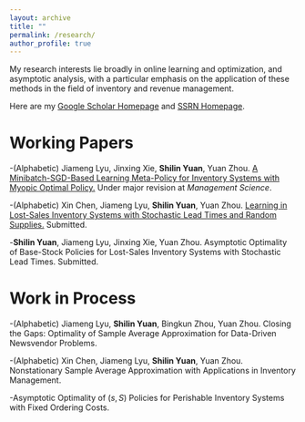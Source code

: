 ```yaml
---
layout: archive
title: ""
permalink: /research/
author_profile: true
---
```

My research interests lie broadly in online learning and optimization, and asymptotic analysis, with a particular emphasis on the application of these methods in the field of inventory and revenue management.

Here are my [Google Scholar Homepage](https://scholar.google.com/citations?user=tgT-yV8AAAAJ&hl=zh-CN) and [SSRN Homepage](https://papers.ssrn.com/sol3/cf_dev/AbsByAuth.cfm?per_id=5786131).

Working Papers
==============

-(Alphabetic) Jiameng Lyu, Jinxing Xie, **Shilin Yuan**, Yuan Zhou. [A Minibatch-SGD-Based Learning Meta-Policy for Inventory Systems with Myopic Optimal Policy.](https://papers.ssrn.com/sol3/papers.cfm?abstract_id=4390778)
 Under major revision at *Management Science*.

-(Alphabetic) Xin Chen, Jiameng Lyu, **Shilin Yuan**, Yuan Zhou. [Learning in Lost-Sales Inventory Systems with Stochastic Lead Times and Random Supplies.](https://papers.ssrn.com/sol3/papers.cfm?abstract_id=4671416) Submitted.

-**Shilin Yuan**, Jiameng Lyu, Jinxing Xie, Yuan Zhou. Asymptotic Optimality of Base-Stock Policies for Lost-Sales Inventory Systems with Stochastic Lead Times. Submitted.

Work in Process
==============

-(Alphabetic) Jiameng Lyu, **Shilin Yuan**, Bingkun Zhou, Yuan Zhou. Closing the Gaps: Optimality of Sample Average Approximation for Data-Driven Newsvendor Problems.

-(Alphabetic) Xin Chen, Jiameng Lyu, **Shilin Yuan**, Yuan Zhou. Nonstationary Sample Average Approximation with Applications in Inventory Management.

-Asymptotic Optimality of $(s,S)$ Policies for Perishable Inventory Systems with Fixed Ordering Costs.
